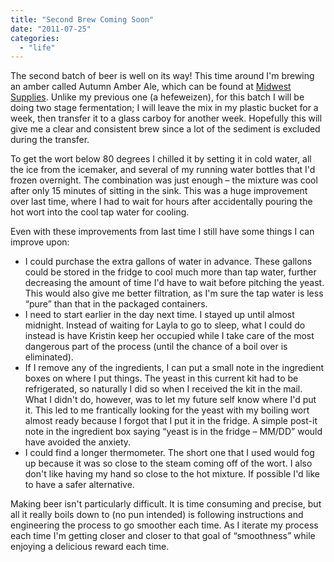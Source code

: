 ```yaml
---
title: "Second Brew Coming Soon"
date: "2011-07-25"
categories: 
  - "life"
---
```


The second batch of beer is well on its way! This time around I'm brewing an amber called Autumn Amber Ale, which can be found at <a href="http://www.midwestsupplies.com" title="Midwest Supplies Home Page">Midwest Supplies</a>. Unlike my previous one (a hefeweizen), for this batch I will be doing two stage fermentation; I will leave the mix in my plastic bucket for a week, then transfer it to a glass carboy for another week. Hopefully this will give me a clear and consistent brew since a lot of the sediment is excluded during the transfer. 

To get the wort below 80 degrees I chilled it by setting it in cold water, all the ice from the icemaker, and several of my running water bottles that I'd frozen overnight. The combination was just enough – the mixture was cool after only 15 minutes of sitting in the sink. This was a huge improvement over last time, where I had to wait for hours after accidentally pouring the hot wort into the cool tap water for cooling. 

Even with these improvements from last time I still have some things I can improve upon:

- I could purchase the extra gallons of water in advance. These gallons could be stored in the fridge to cool much more than tap water, further decreasing the amount of time I'd have to wait before pitching the yeast. This would also give me better filtration, as I'm sure the tap water is less “pure” than that in the packaged containers.
- I need to start earlier in the day next time. I stayed up until almost midnight. Instead of waiting for Layla to go to sleep, what I could do instead is have Kristin keep her occupied while I take care of the most dangerous part of the process (until the chance of a boil over is eliminated).
- If I remove any of the ingredients, I can put a small note in the ingredient boxes on where I put things. The yeast in this current kit had to be refrigerated, so naturally I did so when I received the kit in the mail. What I didn't do, however, was to let my future self know where I'd put it. This led to me frantically looking for the yeast with my boiling wort almost ready because I forgot that I put it in the fridge. A simple post-it note in the ingredient box saying “yeast is in the fridge – MM/DD” would have avoided the anxiety. 
- I could find a longer thermometer. The short one that I used would fog up because it was so close to the steam coming off of the wort. I also don't like having my hand so close to the hot mixture. If possible I'd like to have a safer alternative. 

Making beer isn't particularly difficult. It is time consuming and precise, but all it really boils down to (no pun intended) is following instructions and engineering the process to go smoother each time. As I iterate my process each time I'm getting closer and closer to that goal of “smoothness” while enjoying a delicious reward each time.
